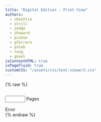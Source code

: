 ```yaml
---
title: "Digital Edition - Print View"
authors:
  - cbeattie
  - strill
  - jedge
  - showard
  - pcaton
  - gferraro
  - pshah
  - tong
  - gnoel
isContentHTML: true
isPageFluid: true
customCSS: "/assets/css/text-viewer2.css"
---
```


{% raw %}

<div id="text-viewer" class="text-viewer columns printable-viewer">

  <nav v-for="(panel, panelIdx) in panels" class="panel column">
    <div class="panel-heading field is-grouped is-grouped-multiline">
      <panel-control :panel-idx="panelIdx" control-key="document" hide-label="1"></panel-control>
      <panel-control :panel-idx="panelIdx" control-key="view" hide-label="1"></panel-control>
      <panel-control :panel-idx="panelIdx" control-key="locus" hide-label="1"></panel-control>
      <p class="control dont-print">
        <label class="field-label">
          <input type="number" class="input" v-model="panel.selections.extent" @change="onChangeSelector(panel, 'extent')" min="1" max="300">
          Pages
        </label>
      </p>
    </div>
    <div class="panel-block panel-chunk">
      <div v-if="panel.error" class="message is-danger">
        <div class="message-header">Error</div>
        <div class="message-body" v-html="panel.error"></div>
      </div>
      <div :class="'content '+getContentClasses(panel)" v-html="panel.responses.document">
      </div>
    </div>
  </nav>
</div>
{% endraw %}

<script>
window.TEXT_VIEWER_PRINT_MODE = true;
</script>
<script src="/assets/node_modules/vue/dist/vue.global.js"></script>
<script src="/assets/node_modules/kdl-dts-client/index.js?ts={{ "now" | date: "%s" }}"></script>
<script src="/assets/js/text-viewer.js?ts={{ "now" | date: "%s" }}"></script>

<script src="https://cdnjs.cloudflare.com/ajax/libs/openseadragon/4.0.0/openseadragon.min.js"></script>
